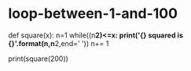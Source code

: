 # loop-between-1-and-100

def square(x):
n=1
while((n**2)<=x:
print('{} squared is {}'.format(n,n**2,end=' '))
n+= 1

print(square(200))

